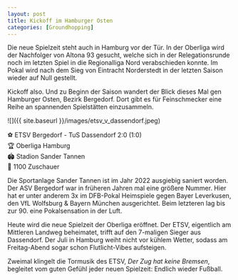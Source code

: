 ```yaml
---
layout: post
title: Kickoff im Hamburger Osten
categories: [Groundhopping]
---
```


Die neue Spielzeit steht auch in Hamburg vor der Tür. In der Oberliga wird der Nachfolger von Altona 93 gesucht, welche sich in der Relegationsrunde noch im letzten Spiel in die Regionalliga Nord verabschieden konnte. Im Pokal wird nach dem Sieg von Eintracht Norderstedt in der letzten Saison wieder auf Null gestellt. 

Kickoff also. Und zu Beginn der Saison wandert der Blick dieses Mal gen Hamburger Osten, Bezirk Bergedorf. Dort gibt es für Feinschmecker eine Reihe an spannenden Spielstätten einzusammeln.  

![]({{ site.baseurl }}/images/etsv_v_dassendorf.jpeg)

⚽️ ETSV Bergedorf - TuS Dassendorf 2:0 (1:0)  
🏆 Oberliga Hamburg   
🏟 Stadion Sander Tannen   
🥁 1100 Zuschauer  

Die Sportanlage Sander Tannen ist im Jahr 2022 ausgiebig saniert worden. Der ASV Bergedorf war in früheren Jahren mal eine größere Nummer. Hier hat er unter anderem 3x im DFB-Pokal Heimspiele gegen Bayer Leverkusen, den VfL Wolfsburg & Bayern München ausgerichtet. Beim letzteren lag bis zur 90. eine Pokalsensation in der Luft.

Heute wird die neue Spielzeit der Oberliga eröffnet. Der ETSV, eigentlich am Mittleren Landweg beheimatet, trifft auf den 7-maligen Sieger aus Dassendorf.
Der Juli in Hamburg weiht nicht vor kühlem Wetter, sodass am Freitag-Abend sogar schon Flutlicht-Vibes aufsteigen.  

Zweimal klingelt die Tormusik des ETSV, *Der Zug hat keine Bremsen*, begleitet vom guten Gefühl jeder neuen Spielzeit: Endlich wieder Fußball. 


